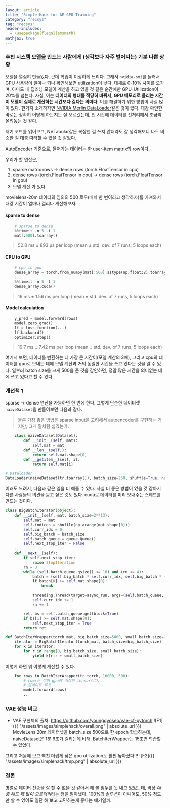 ```yaml
---
layout: article
title: "Simple Hack for AE GPU Training"
category: "recsys"
tag: "recsys"
header-includes:
  - \usepackage[fleqn]{amsmath}
mathjax: true
---
```


### 추천 시스템 모델을 만드는 사람에게 (생각보다 자주 벌어지는) 기분 나쁜 상황

모델을 열심히 만들었다. 근데 학습이 이상하게 느리다.
그래서 `nvidia-smi`를 눌러서 GPU 사용량이 얼마나 되나 확인해보면 utilization이 낮다. 대체로 0-10% 사이를 오가며, 아마도 내 딥러닝 모델이 계산을 하고 있을 것 같은 순간에만 GPU-Utilization이 20%를 넘는다.
사실, 이는 **데이터의 형태를 적당히 바꿔서, GPU 메모리로 올리는 시간이 모델이 실제로 계산하는 시간보다 길다는 의미다.** 이를 해결하기 위한 방법이 사실 많이 있다. 한가지 소개하자면 [NVIDIA Merlin DataLoader](https://catalog.ngc.nvidia.com/orgs/nvidia/teams/merlin/containers/merlin-pytorch-training)같은 것이 있다. 대강 확인한 바로는 정확히 어떻게 하는지는 잘 모르겠는데, 빈 시간에 데이터를 전처리해서 조금씩 올려놓는 것 같다.

저기 코드를 읽어보고, NVTabular같은 복잡한 걸 쓰지 않더라도 잘 생각해보니 나도 비슷한 걸 대충 따라할 수 있을 것 같았다.



AutoEncoder 기준으로, 들어가는 데이터는 한 user-item matrix의 row이다.

우리가 할 연산은,
1. sparse matrix rows -> dense rows (torch.FloatTensor in cpu)
2. dense rows (torch.FloatTensor in cpu) -> dense rows (torch.FloatTensor in gpu)
3. 모델 계산
가 있다.

movielens-20m 데이터의 임의의 500 로우(배치 한 번이라고 생각하자)를 가져와서 대강 시간이 얼마나 걸리나 계산해보자.

#### sparse to dense
```python
    # sparse to dense
    %%timeit -n 5 -t 1
    mat[:500].toarray()
```
> 52.8 ms ± 893 µs per loop (mean ± std. dev. of 7 runs, 5 loops each)

#### CPU to GPU
```python
    # cpu to gpu
    dense_array = torch.from_numpy(mat[:500].astype(np.float32).toarray())
    ...
    %%timeit -n 5 -t 1
    dense_array.cuda()
```
> 16 ms ± 1.56 ms per loop (mean ± std. dev. of 7 runs, 5 loops each)

#### Model calculation
```python
    y_pred = model.forward(rows)
    model.zero_grad()
    lf = loss_function(...)
    lf.backward()
    optimizer.step()
```
> 19.7 ms ± 7.42 ms per loop (mean ± std. dev. of 7 runs, 5 loops each)

여기서 보면, 데이터를 변환하는 데 가장 큰 시간이(모델 계산의 3배), 그리고 cpu의 데이터를 gpu로 보내는 데에 모델 계산과 거의 동일한 시간을 쓰고 있다는 것을 알 수 있다. 일부러 batch size를 크게 500을 준 것을 감안하면, 정말 많은 시간을 의미없는 데에 쓰고 있다고 할 수 있다.

### 개선책 1
sparse -> dense 연산을 가능하면 한 번에 한다. 그렇게 단순한 데이터셋 `naiveDataset`을 만들어보면 다음과 같다.
> 물론 가장 좋은 방법은 sparse input을 고려해서 autoencoder를 구현하는 거지만, 그게 말처럼 쉽겠는가.

```python
    class naiveDataset(Dataset):
        def __init__(self, mat):
            self.mat = mat
        def __len__(self,):
            return self.mat.shape[0]
        def __getitem__(self, i):
            return self.mat[i]

# Dataloader
DataLoader(naiveDataset(tr.toarray()), batch_size=250, shuffle=True, num_workers=8)
```

이래도 느려서, 다음과 같은 일을 더 해줄 수 있다. 사실 더 좋은 방법이 있을 것 같아서 다른 사람들의 의견을 묻고 싶은 것도 있다. cuda로 데이터를 미리 보내주는 스레드를 만드는 것이다.

```python
class BigBatchIterator(object):
    def __init__(self, mat, batch_size=2**13):
        self.mat = mat
        self.indices = shuffle(np.arange(mat.shape[0]))
        self.curr_idx = 0
        self.big_batch = batch_size
        self.batch_queue = queue.Queue()
        self.next_stop_iter = False
    ...
    def __next__(self):
        if self.next_stop_iter:
            raise StopIteration
        rn = 0
        while (self.batch_queue.qsize() <= 16) and (rn <= 4):
            batch = (self.big_batch * self.curr_idx, self.big_batch * (1 + self.curr_idx))
            if batch[0] >= self.mat.shape[0]:
                break

            threading.Thread(target=async_run, args=(self.batch_queue, self.mat, batch)).run()
            self.curr_idx += 1
            rn += 1

        ret, bs = self.batch_queue.get(block=True)
        if bs[1] >= self.mat.shape[0]:
            self.next_stop_iter = True
        return ret
```

```python
def BatchIterWrapper(torch_mat, big_batch_size=5000, small_batch_size=250):
    iterator = BigBatchIterator(torch_mat, batch_size=big_batch_size)
    for k in iterator:
        for r in range(0, big_batch_size, small_batch_size):
            yield k[r:r + small_batch_size]
```

이렇게 하면 뭐 이렇게 계산할 수 있다.
```python
    for rows in BatchIterWrapper(tr_torch, 10000, 500):
        # rows는 이미 gpu에 저장된 tensor이다.
        # 업데이트 루프
        model.forward(rows)
        ...
```
### VAE 성능 비교
- VAE 구현체의 출처: https://github.com/younggyoseo/vae-cf-pytorch
![F1]({{ "/assets/images/simplehack/overall.png" | absolute_url }})
MovieLens 20m 데이터셋을 batch_size 500으로 한 epoch 학습하는데, naiveDataset은 1분 6초가 걸리는데 비해, BatchIterWrapper는 15초면 학습할 수 있었다.

그리고 처음에 보고 빡친 더럽게 낮은 gpu utilization도 훨씬 높아졌다!!!
![F2]({{ "/assets/images/simplehack/tmp.png" | absolute_url }})

### 결론
병렬로 데이터 전송을 잘 할 수 없을 것 같아서 해 볼 엄두를 못 내고 있었는데, 막상 *대충 해도 꽤 많이 오르더라*라는 점을 알아냈다. 100%의 솔루션이 아니어도, 50% 정도만 할 수 있어도 일단 해 보고 고민하는게 좋다는 얘기일까.

